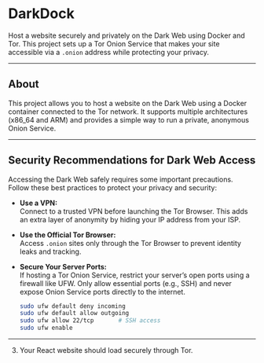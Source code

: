 # DarkDock

Host a website securely and privately on the Dark Web using Docker and Tor. This project sets up a Tor Onion Service that makes your site accessible via a `.onion` address while protecting your privacy.

---

## About

This project allows you to host a website on the Dark Web using a Docker container connected to the Tor network. It supports multiple architectures (x86_64 and ARM) and provides a simple way to run a private, anonymous Onion Service.

---

## Security Recommendations for Dark Web Access

Accessing the Dark Web safely requires some important precautions. Follow these best practices to protect your privacy and security:

- **Use a VPN:**  
  Connect to a trusted VPN before launching the Tor Browser. This adds an extra layer of anonymity by hiding your IP address from your ISP.

- **Use the Official Tor Browser:**  
  Access `.onion` sites only through the Tor Browser to prevent identity leaks and tracking.

- **Secure Your Server Ports:**  
  If hosting a Tor Onion Service, restrict your server’s open ports using a firewall like UFW. Only allow essential ports (e.g., SSH) and never expose Onion Service ports directly to the internet.

  ```bash
  sudo ufw default deny incoming
  sudo ufw default allow outgoing
  sudo ufw allow 22/tcp       # SSH access
  sudo ufw enable

---


3.  Your React website should load securely through Tor.
